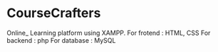 # CourseCrafters
 Online_ Learning platform using XAMPP. 
For frotend : HTML, CSS
For backend : php
For database : MySQL
